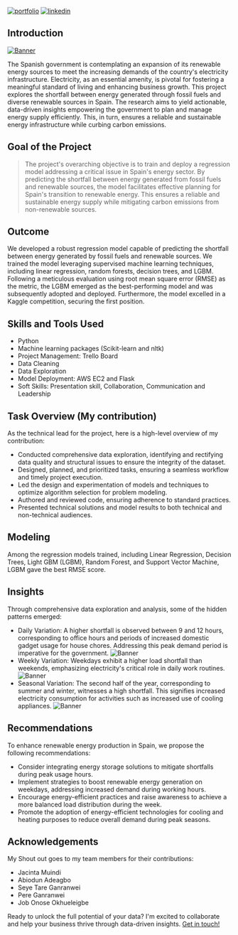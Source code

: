 [![portfolio](https://img.shields.io/badge/my_portfolio-000?style=for-the-badge&logo=ko-fi&logoColor=white)](https://martins5678.github.io/)
[![linkedin](https://img.shields.io/badge/linkedin-0A66C2?style=for-the-badge&logo=linkedin&logoColor=white)](https://www.linkedin.com/in/martin-i-434184228)


## Introduction
[![Banner](https://raw.githubusercontent.com/martins5678/Renewable-Energy-Forecast/main/img/banner.jpg)](https://unsplash.com/photos/solar-panels-on-green-field-513dBrMJ_5w)


The Spanish government is contemplating an expansion of its renewable energy sources to meet the increasing demands of the country's electricity infrastructure. Electricity, as an essential amenity, is pivotal for fostering a meaningful standard of living and enhancing business growth. This project explores the shortfall between energy generated through fossil fuels and diverse renewable sources in Spain. The research aims to yield actionable, data-driven insights empowering the government to plan and manage energy supply efficiently. This, in turn, ensures a reliable and sustainable energy infrastructure while curbing carbon emissions.


## Goal of the Project

> The project's overarching objective is to train and deploy a regression model addressing a critical issue in Spain's energy sector. By predicting the shortfall between energy generated from fossil fuels and renewable sources, the model facilitates effective planning for Spain's transition to renewable energy. This ensures a reliable and sustainable energy supply while mitigating carbon emissions from non-renewable sources.


## Outcome

We developed a robust regression model capable of predicting the shortfall between energy generated by fossil fuels and renewable sources. We trained the model leveraging supervised machine learning techniques, including linear regression, random forests, decision trees, and LGBM. Following a meticulous evaluation using root mean square error (RMSE) as the metric, the LGBM emerged as the best-performing model and was subsequently adopted and deployed. Furthermore, the model excelled in a Kaggle competition, securing the first position.



## Skills and Tools Used
* Python
* Machine learning packages (Scikit-learn and nltk)
* Project Management: Trello Board
* Data Cleaning
* Data Exploration
* Model Deployment: AWS EC2 and Flask
* Soft Skills: Presentation skill, Collaboration, Communication and Leadership


## Task Overview (My contribution)

As the technical lead for the project, here is a high-level overview of my contribution: 
* Conducted comprehensive data exploration, identifying and rectifying data quality and structural issues to ensure the integrity of the dataset.
* Designed, planned, and prioritized tasks, ensuring a seamless workflow and timely project execution.
* Led the design and experimentation of models and techniques to optimize algorithm selection for problem modeling.
* Authored and reviewed code, ensuring adherence to standard practices.
* Presented technical solutions and model results to both technical and non-technical audiences.

## Modeling 

Among the regression models trained, including Linear Regression, Decision Trees, Light GBM (LGBM), Random Forest, and Support Vector Machine, LGBM gave the best RMSE score.


## Insights 

Through comprehensive data exploration and analysis, some of the hidden patterns emerged:

* Daily Variation: A higher shortfall is observed between 9 and 12 hours, corresponding to office hours and periods of increased domestic gadget usage for house chores. Addressing this peak demand period is imperative for the government.
 ![Banner](https://raw.githubusercontent.com/martins5678/Renewable-Energy-Forecast/main/img/load_shortfall_hour.jpg)
* Weekly Variation: Weekdays exhibit a higher load shortfall than weekends, emphasizing electricity's critical role in daily work routines.
 ![Banner](https://raw.githubusercontent.com/martins5678/Renewable-Energy-Forecast/main/img/load_shortfall_day.jpg)
* Seasonal Variation: The second half of the year, corresponding to summer and winter, witnesses a high shortfall. This signifies increased electricity consumption for activities such as increased use of cooling appliances.
 ![Banner](https://raw.githubusercontent.com/martins5678/Renewable-Energy-Forecast/main/img/load_shortfall_month.jpg)



## Recommendations 

To enhance renewable energy production in Spain, we propose the following recommendations:
* Consider integrating energy storage solutions to mitigate shortfalls during peak usage hours.
* Implement strategies to boost renewable energy generation on weekdays, addressing increased demand during working hours.
* Encourage energy-efficient practices and raise awareness to achieve a more balanced load distribution during the week.
* Promote the adoption of energy-efficient technologies for cooling and heating purposes to reduce overall demand during peak seasons.


## Acknowledgements

My Shout out goes to my team members for their contributions: 
* Jacinta Muindi
* Abiodun Adeagbo
* Seye Tare Ganranwei
* Pere Ganranwei
* Job Onose Okhueleigbe


Ready to unlock the full potential of your data? I'm excited to collaborate and help your business thrive through data-driven insights. [Get in touch!](https://martins5678.github.io/#contact:~:text=My%20Resume-,Contact%20Me,-Ready%20to%20unlock)

